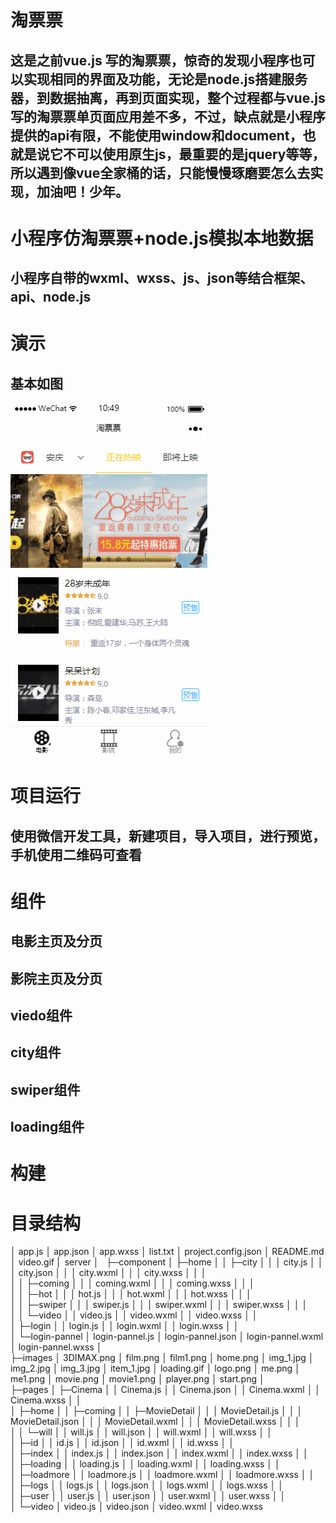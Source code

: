 # 淘票票


## 这是之前vue.js 写的淘票票，惊奇的发现小程序也可以实现相同的界面及功能，无论是node.js搭建服务器，到数据抽离，再到页面实现，整个过程都与vue.js 写的淘票票单页面应用差不多，不过，缺点就是小程序提供的api有限，不能使用window和document，也就是说它不可以使用原生js，最重要的是jquery等等，所以遇到像vue全家桶的话，只能慢慢琢磨要怎么去实现，加油吧！少年。

# 小程序仿淘票票+node.js模拟本地数据
## 小程序自带的wxml、wxss、js、json等结合框架、api、node.js

# 演示
## 基本如图

![](https://github.com/1205403102/taopiaopiao/blob/master/video.gif)  

# 项目运行

## 使用微信开发工具，新建项目，导入项目，进行预览，手机使用二维码可查看

# 组件

## 电影主页及分页
## 影院主页及分页
## viedo组件
## city组件
## swiper组件
## loading组件

# 构建

# 目录结构

│  app.js
│  app.json
│  app.wxss
│  list.txt
│  project.config.json
│  README.md
│  video.gif
|  server
│  
├─component
│  ├─home
│  │  ├─city
│  │  │      city.js
│  │  │      city.json
│  │  │      city.wxml
│  │  │      city.wxss
│  │  │      
│  │  ├─coming
│  │  │      coming.wxml
│  │  │      coming.wxss
│  │  │      
│  │  ├─hot
│  │  │      hot.js
│  │  │      hot.wxml
│  │  │      hot.wxss
│  │  │      
│  │  ├─swiper
│  │  │      swiper.js
│  │  │      swiper.wxml
│  │  │      swiper.wxss
│  │  │      
│  │  └─video
│  │          video.js
│  │          video.wxml
│  │          video.wxss
│  │          
│  ├─login
│  │      login.js
│  │      login.wxml
│  │      login.wxss
│  │      
│  └─login-pannel
│          login-pannel.js
│          login-pannel.json
│          login-pannel.wxml
│          login-pannel.wxss
│          
├─images
│      3DIMAX.png
│      film.png
│      film1.png
│      home.png
│      img_1.jpg
│      img_2.jpg
│      img_3.jpg
│      item_1.jpg
│      loading.gif
│      logo.png
│      me.png
│      me1.png
│      movie.png
│      movie1.png
│      player.png
│      start.png
│      
├─pages
│  ├─Cinema
│  │      Cinema.js
│  │      Cinema.json
│  │      Cinema.wxml
│  │      Cinema.wxss
│  │      
│  ├─home
│  │  ├─coming
│  │  ├─MovieDetail
│  │  │      MovieDetail.js
│  │  │      MovieDetail.json
│  │  │      MovieDetail.wxml
│  │  │      MovieDetail.wxss
│  │  │      
│  │  └─will
│  │          will.js
│  │          will.json
│  │          will.wxml
│  │          will.wxss
│  │          
│  ├─id
│  │      id.js
│  │      id.json
│  │      id.wxml
│  │      id.wxss
│  │      
│  ├─index
│  │      index.js
│  │      index.json
│  │      index.wxml
│  │      index.wxss
│  │      
│  ├─loading
│  │      loading.js
│  │      loading.wxml
│  │      loading.wxss
│  │      
│  ├─loadmore
│  │      loadmore.js
│  │      loadmore.wxml
│  │      loadmore.wxss
│  │      
│  ├─logs
│  │      logs.js
│  │      logs.json
│  │      logs.wxml
│  │      logs.wxss
│  │      
│  ├─user
│  │      user.js
│  │      user.json
│  │      user.wxml
│  │      user.wxss
│  │      
│  └─video
│          video.js
│          video.json
│          video.wxml
│          video.wxss


